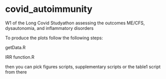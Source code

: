 # covid_autoimmunity

W1 of the Long Covid Studyathon assessing the outcomes ME/CFS, dysautonomia, and inflammatory disorders

To produce the plots follow the following steps:

getData.R

IRR function.R

then you can pick figures scripts, supplementary scripts or the table1 script from there
